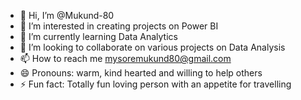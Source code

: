 - 👋 Hi, I’m @Mukund-80
- 👀 I’m interested in creating projects on Power BI
- 🌱 I’m currently learning Data Analytics
- 💞️ I’m looking to collaborate on various projects on Data Analysis
- 📫 How to reach me mysoremukund80@gmail.com
- 😄 Pronouns: warm, kind hearted and willing to help others
- ⚡ Fun fact: Totally fun loving person with an appetite for travelling

<!---
Mukund-80/Mukund-80 is a ✨ special ✨ repository because its `README.md` (this file) appears on your GitHub profile.
You can click the Preview link to take a look at your changes.
--->
